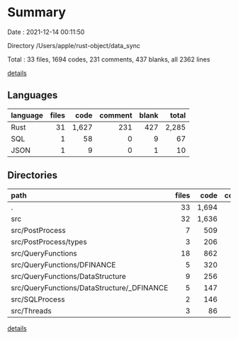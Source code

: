# Summary

Date : 2021-12-14 00:11:50

Directory /Users/apple/rust-object/data_sync

Total : 33 files,  1694 codes, 231 comments, 437 blanks, all 2362 lines

[details](details.md)

## Languages
| language | files | code | comment | blank | total |
| :--- | ---: | ---: | ---: | ---: | ---: |
| Rust | 31 | 1,627 | 231 | 427 | 2,285 |
| SQL | 1 | 58 | 0 | 9 | 67 |
| JSON | 1 | 9 | 0 | 1 | 10 |

## Directories
| path | files | code | comment | blank | total |
| :--- | ---: | ---: | ---: | ---: | ---: |
| . | 33 | 1,694 | 231 | 437 | 2,362 |
| src | 32 | 1,636 | 231 | 428 | 2,295 |
| src/PostProcess | 7 | 509 | 45 | 129 | 683 |
| src/PostProcess/types | 3 | 206 | 19 | 59 | 284 |
| src/QueryFunctions | 18 | 862 | 48 | 207 | 1,117 |
| src/QueryFunctions/DFINANCE | 5 | 320 | 12 | 68 | 400 |
| src/QueryFunctions/DataStructure | 9 | 256 | 5 | 59 | 320 |
| src/QueryFunctions/DataStructure/_DFINANCE | 5 | 147 | 2 | 24 | 173 |
| src/SQLProcess | 2 | 146 | 36 | 34 | 216 |
| src/Threads | 3 | 86 | 5 | 23 | 114 |

[details](details.md)